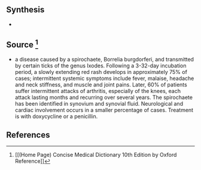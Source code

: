 ## Synthesis
- 
## Source [^1]
- a disease caused by a spirochaete, Borrelia burgdorferi, and transmitted by certain ticks of the genus Ixodes. Following a 3-32-day incubation period, a slowly extending red rash develops in approximately $75 \%$ of cases; intermittent systemic symptoms include fever, malaise, headache and neck stiffness, and muscle and joint pains. Later, $60 \%$ of patients suffer intermittent attacks of arthritis, especially of the knees, each attack lasting months and recurring over several years. The spirochaete has been identified in synovium and synovial fluid. Neurological and cardiac involvement occurs in a smaller percentage of cases. Treatment is with doxycycline or a penicillin.
## References

[^1]: [[(Home Page) Concise Medical Dictionary 10th Edition by Oxford Reference]]
